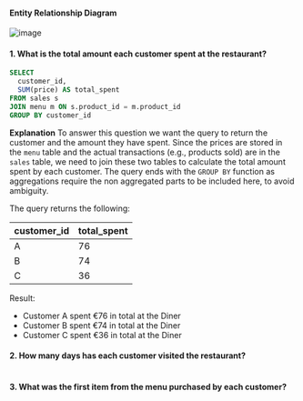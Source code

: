 #### Entity Relationship Diagram
![image](https://github.com/user-attachments/assets/a8963b72-371c-4fa0-811f-051429addcb2)


#### 1. What is the total amount each customer spent at the restaurant?
```sql
SELECT
  customer_id,
  SUM(price) AS total_spent
FROM sales s
JOIN menu m ON s.product_id = m.product_id
GROUP BY customer_id
```

**Explanation** 
To answer this question we want the query to return the customer and the amount they have spent. Since the prices are stored in the `menu` table and the actual transactions (e.g., products sold) are in the `sales` table, we need to join these two tables to calculate the total amount spent by each customer. The query ends with the `GROUP BY` function as aggregations require the non aggregated parts to be included here, to avoid ambiguity.

The query returns the following: 

| customer_id | total_spent |
| --- | --- |
| A | 76 |
| B | 74 |
| C | 36 |

Result: 
- Customer A spent €76 in total at the Diner
- Customer B spent €74 in total at the Diner
- Customer C spent €36 in total at the Diner

#### 2. How many days has each customer visited the restaurant?
```sql
```




#### 3. What was the first item from the menu purchased by each customer?
